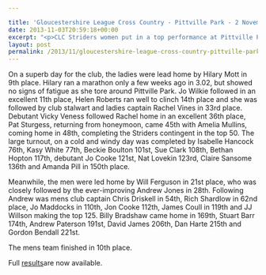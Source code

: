 ```yaml
---

title: 'Gloucestershire League Cross Country - Pittville Park - 2 November 2013'
date: 2013-11-03T20:59:18+00:00
excerpt: "<p>CLC Striders women put in a top performance at Pittville Park to finish 3rd in the womens'team event at the second Gloucestershire Cross Country fixture of the season. They now head the league by eleven points.</p>"
layout: post
permalink: /2013/11/gloucestershire-league-cross-country-pittville-park-2-november-2013/
---
```

On a superb day for the club, the ladies were lead home by Hilary Mott in 9th place. Hilary ran a marathon only a few weeks ago in 3.02, but showed no signs of fatigue as she tore around Pittville Park. Jo Wilkie followed in an excellent 11th place, Helen Roberts ran well to clinch 14th place and she was followed by club stalwart and ladies captain Rachel Vines in 33rd place. Debutant Vicky Veness followed Rachel home in an excellent 36th place, Pat Sturgess, returning from honeymoon, came 45th with Amelia Mullins, coming home in 48th, completing the Striders contingent in the top 50. The large turnout, on a cold and windy day was completed by Isabelle Hancock 76th, Kasy White 77th, Beckie Boulton 101st, Sue Clark 108th, Bethan Hopton 117th, debutant Jo Cooke 121st, Nat Lovekin 123rd, Claire Sansome 136th and Amanda Pill in 150th place.

Meanwhile, the men were led home by Will Ferguson in 21st place, who was closely followed by the ever-improving Andrew Jones in 28th. Following Andrew was mens club captain Chris Driskell in 54th, Rich Shardlow in 62nd place, Jo Maddocks in 110th, Jon Cooke 112th, James Coull in 119th and JJ Willson making the top 125. Billy Bradshaw came home in 169th, Stuart Barr 174th, Andrew Paterson 191st, David James 206th, Dan Harte 215th and Gordon Bendall 221st. 

The mens team finished in 10th place.

Full <a href="http://www.glosaaa.org.uk/RESULTS_CROSS/Glos_CC_results_02November2013.pdf" target="_blank" rel="nofollow">results</a>are now available.</p>